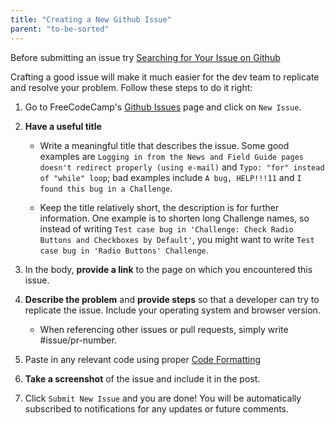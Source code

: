 ```yaml
---
title: "Creating a New Github Issue"
parent: "to-be-sorted"
---
```


Before submitting an issue try [Searching for Your Issue on Github](http://forum.freecodecamp.com/t/searching-for-existing-issues-in-github/18390)

Crafting a good issue will make it much easier for the dev team to replicate and resolve your problem. Follow these steps to do it right:

1.  Go to FreeCodeCamp's [Github Issues](https://github.com/FreeCodeCamp/FreeCodeCamp/issues) page and click on `New Issue`.
2.  **Have a useful title**
    *   Write a meaningful title that describes the issue. Some good examples are `Logging in from the News and Field Guide pages doesn't redirect properly (using e-mail)` and `Typo: "for" instead of "while" loop`; bad examples include `A bug, HELP!!!11` and `I found this bug in a Challenge`.

    *   Keep the title relatively short, the description is for further information. One example is to shorten long Challenge names, so instead of writing `Test case bug in 'Challenge: Check Radio Buttons and Checkboxes by Default'`, you might want to write `Test case bug in 'Radio Buttons' Challenge`.
3.  In the body, **provide a link** to the page on which you encountered this issue.

4.  **Describe the problem** and **provide steps** so that a developer can try to replicate the issue. Include your operating system and browser version.

    *   When referencing other issues or pull requests, simply write <span class="hashtag">#issue</span>/pr-number.

5.  Paste in any relevant code using proper [Code Formatting](http://forum.freecodecamp.com/t/markdown-code-formatting/18391)

6.  **Take a screenshot** of the issue and include it in the post.

7.  Click `Submit New Issue` and you are done! You will be automatically subscribed to notifications for any updates or future comments.

